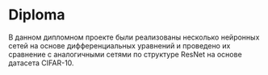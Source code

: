 # Diploma

В данном дипломном проекте были реализованы несколько нейронных сетей на основе дифференциальных уравнений и проведено их сравнение с аналогичными сетями по структуре ResNet на основе датасета CIFAR-10.
